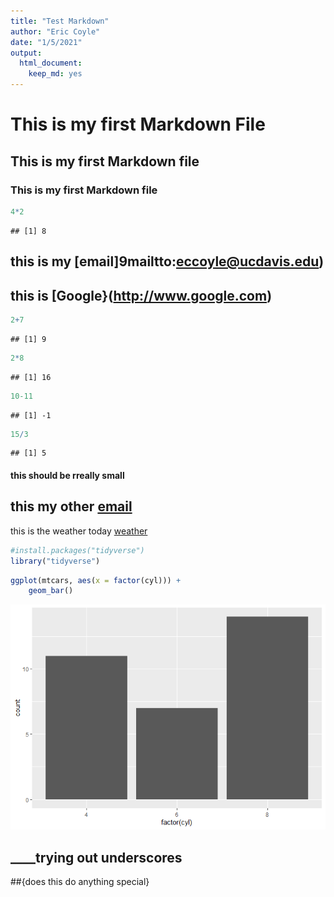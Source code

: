 ```yaml
---
title: "Test Markdown"
author: "Eric Coyle"
date: "1/5/2021"
output: 
  html_document: 
    keep_md: yes
---
```




# This is my first Markdown File
## This is my first Markdown file
### This is my first Markdown file

```r
4*2
```

```
## [1] 8
```
## this is my [email]9mailtto:eccoyle@ucdavis.edu)

## this is [Google}(http://www.google.com)

```r
2+7
```

```
## [1] 9
```

```r
2*8
```

```
## [1] 16
```

```r
10-11
```

```
## [1] -1
```

```r
15/3
```

```
## [1] 5
```

#### this should be rreally small

## this my other [email](mailto:ericcoyle17@mittymonarch.com)
this is the weather today [weather](https://www.msn.com/en-us/weather/today/Davis,California,United-States/we-city?el=SHPz6cxFbrSNcyZwLcLOtF8mqFyMB0Tj8diQMYSgTlsFT50zHLAd7mjTkMXP5zZMOMdZ%2BiPrBY9%2B2uDITALm%2Blx9n0rI27UQCYSjBF%2FdIOyyp5BL%2BjvaLt7DN9vMlaLD&weaDegreeType=F&ocid=msedgntp)


```r
#install.packages("tidyverse")
library("tidyverse")
```


```r
ggplot(mtcars, aes(x = factor(cyl))) +
    geom_bar()
```

![](Markdown-practice_files/figure-html/unnamed-chunk-4-1.png)<!-- -->

## ____trying out underscores
##{does this do anything special}
